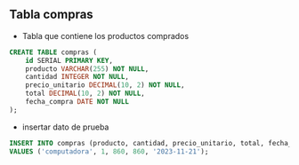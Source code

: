 ## Tabla compras
- Tabla que contiene los productos comprados
```sql
CREATE TABLE compras (
    id SERIAL PRIMARY KEY,
    producto VARCHAR(255) NOT NULL,
    cantidad INTEGER NOT NULL,
    precio_unitario DECIMAL(10, 2) NOT NULL,
    total DECIMAL(10, 2) NOT NULL,
    fecha_compra DATE NOT NULL
);
```
- insertar dato de prueba
```sql
INSERT INTO compras (producto, cantidad, precio_unitario, total, fecha_compra)
VALUES ('computadora', 1, 860, 860, '2023-11-21');
```